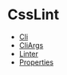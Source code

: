 # CssLint

* [Cli](Cli.md) 
* [CliArgs](CliArgs.md) 
* [Linter](Linter.md) 
* [Properties](Properties.md) 
